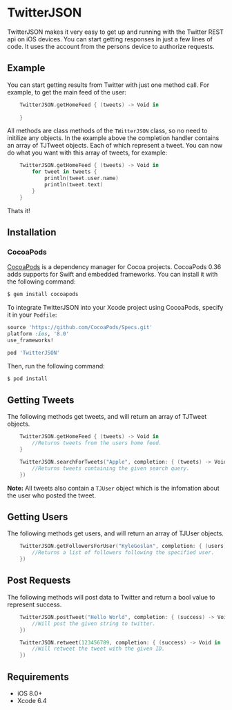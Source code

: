 # TwitterJSON

TwitterJSON makes it very easy to get up and running with the Twitter REST api on iOS devices. 
You can start getting responses in just a few lines of code. It uses the account from the persons device to 
authorize requests. 

## Example

You can start getting results from Twitter with just one method call. For example, to get the main feed of the user: 

```swift
	TwitterJSON.getHomeFeed { (tweets) -> Void in
            
    }
``` 

All methods are class methods of the `TWitterJSON` class, so no need to initilize any objects. In the example above the
completion handler contains an array of TJTweet objects. Each of which represent a tweet. You can now do what you want
with this array of tweets, for example: 

```swift
    TwitterJSON.getHomeFeed { (tweets) -> Void in
        for tweet in tweets {
            println(tweet.user.name)
            println(tweet.text)
        }
    }
```

Thats it!

## Installation

### CocoaPods

[CocoaPods](http://cocoapods.org) is a dependency manager for Cocoa projects. CocoaPods 0.36 adds   supports for Swift and embedded frameworks. You can install it with the following command:

```bash
$ gem install cocoapods
```

To integrate TwitterJSON into your Xcode project using CocoaPods, specify it in your `Podfile`:

```ruby
source 'https://github.com/CocoaPods/Specs.git'
platform :ios, '8.0'
use_frameworks!

pod 'TwitterJSON'
```

Then, run the following command:

```bash
$ pod install
```

## Getting Tweets

The following methods get tweets, and will return an array of TJTweet objects.

```Swift
    TwitterJSON.getHomeFeed { (tweets) -> Void in
        //Returns tweets from the users home feed. 
    }
```

```Swift
    TwitterJSON.searchForTweets("Apple", completion: { (tweets) -> Void in
        //Returns tweets containing the given search query.
    })
```

**Note:** All tweets also contain a `TJUser` object which is 
the infomation about the user who posted the tweet. 

## Getting Users

The following methods get users, and will return an array of TJUser objects.

```swift
    TwitterJSON.getFollowersForUser("KyleGoslan", completion: { (users) -> Void in
        //Returns a list of followers following the specified user.
    })
```

## Post Requests

The following methods will post data to Twitter and return a bool value to represent success. 

```swift 
    TwitterJSON.postTweet("Hello World", completion: { (success) -> Void in
        //Will post the given string to twitter.
    })
```

```swift
    TwitterJSON.retweet(123456789, completion: { (success) -> Void in
        //Will retweet the tweet with the given ID.
    })
```

## Requirements

- iOS 8.0+
- Xcode 6.4 

